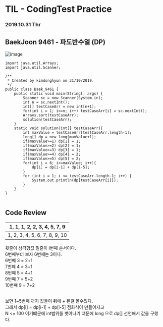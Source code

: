 # TIL - CodingTest Practice 
### 2019.10.31 Thr

## BaekJoon 9461 - 파도반수열 (DP)

![image](https://user-images.githubusercontent.com/46931527/67926359-2d7b6200-fbf9-11e9-98d0-b356a8d979f5.png)


```
import java.util.Arrays;
import java.util.Scanner;

/**
 * Created by kimdonghyun on 31/10/2019.
 */
public class Baek_9461 {
    public static void main(String[] args) {
        Scanner sc = new Scanner(System.in);
        int n = sc.nextInt();
        int[] testCaseArr = new int[n+1];
        for(int i = 1; i<=n; i++) testCaseArr[i] = sc.nextInt();
        Arrays.sort(testCaseArr);
        solution(testCaseArr);
    }
    static void solution(int[] testCaseArr){
        int maxValue = testCaseArr[testCaseArr.length-1];
        long[] dp = new long[maxValue+1];
        if(maxValue>=1) dp[1] = 1;
        if(maxValue>=2) dp[2] = 1;
        if(maxValue>=3) dp[3] = 1;
        if(maxValue>=4) dp[4] = 2;
        if(maxValue>=5) dp[5] = 2;
        for(int i = 6; i<=maxValue; i++){
            dp[i] = dp[i-1] + dp[i-5];
        }
        for (int i = 1; i <= testCaseArr.length-1; i++) {
            System.out.println(dp[testCaseArr[i]]);
        }
    }
}


```

## Code Review

|1, 1, 1, 2, 2, 3, 4, 5, 7, 9|
|---|
|1, 2, 3, 4, 5, 6, 7, 8, 9, 10|

윗줄이 삼각형값 밑줄이 i번째 순서이다.<br>
6번째부터 보자 6번쨰는 3이다.<br>
6번쨰 3 = 2+1<br>
7번쨰 4 = 3+1<br>
8번쨰 5 = 4+1<br>
9번쨰 7 = 5+2<br>
10번쨰 9 = 7+2<br><br>

보면 1~5번째 까지 값들이 뒤에 + 된걸 볼수있다. <br>그래서 
dp[i] = dp[i-1] + dp[i-5] 점화식이 만들어지고<br>
N <= 100 이기떄문에 int범위를 벗어나기 떄문에
long 으로 dp[] 선언해서 값을 구했다.



